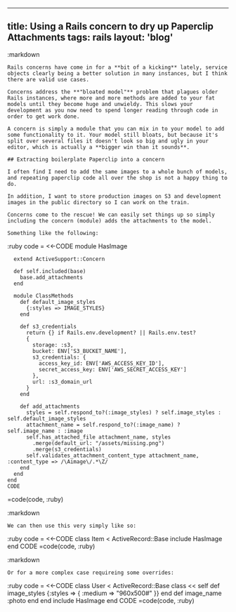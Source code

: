 ---
  title: Using a Rails concern to dry up Paperclip Attachments
  tags: rails
  layout: 'blog'
  ---
  
  :markdown
  
    Rails concerns have come in for a **bit of a kicking** lately, service objects clearly being a better solution in many instances, but I think there are valid use cases.
  
    Concerns address the **"bloated model"** problem that plagues older Rails instances, where more and more methods are added to your fat models until they become huge and unwieldy. This slows your development as you now need to spend longer reading through code in order to get work done.
  
    A concern is simply a module that you can mix in to your model to add some functionality to it. Your model still bloats, but because it's split over several files it doesn't look so big and ugly in your editor, which is actually a **bigger win than it sounds**.
  
    ## Extracting boilerplate Paperclip into a concern
  
    I often find I need to add the same images to a whole bunch of models, and repeating paperclip code all over the shop is not a happy thing to do.
  
    In addition, I want to store production images on S3 and development images in the public directory so I can work on the train.
  
    Concerns come to the rescue! We can easily set things up so simply including the concern (module) adds the attachments to the model.
  
    Something like the following:
  
  
  :ruby
    code = <<-CODE
    module HasImage
  
      extend ActiveSupport::Concern
  
      def self.included(base)
        base.add_attachments
      end
  
      module ClassMethods
        def default_image_styles
          {:styles => IMAGE_STYLES}
        end
  
        def s3_credentials
          return {} if Rails.env.development? || Rails.env.test?
          {
            storage: :s3,
            bucket: ENV['S3_BUCKET_NAME'],
            s3_credentials: {
              access_key_id: ENV['AWS_ACCESS_KEY_ID'],
              secret_access_key: ENV['AWS_SECRET_ACCESS_KEY']
            },
            url: :s3_domain_url
          }
        end
  
        def add_attachments
          styles = self.respond_to?(:image_styles) ? self.image_styles : self.default_image_styles
          attachment_name = self.respond_to?(:image_name) ? self.image_name : :image
          self.has_attached_file attachment_name, styles
            .merge(default_url: "/assets/missing.png")
            .merge(s3_credentials)
          self.validates_attachment_content_type attachment_name, :content_type => /\Aimage\/.*\Z/
        end
      end
    end
    CODE
  =code(code, :ruby)
  
  :markdown
  
    We can then use this very simply like so:
  
  :ruby
    code = <<-CODE
    class Item < ActiveRecord::Base
      include HasImage
    end
    CODE
  =code(code, :ruby)
  
  :markdown
  
    Or for a more complex case requireing some overrides:
  
  :ruby
    code = <<-CODE
    class User < ActiveRecord::Base
      class << self
        def image_styles
          {:styles => { :medium => "960x500#" }}
        end
        def image_name
          :photo
        end
      end
      include HasImage
    end
    CODE
  =code(code, :ruby)
  